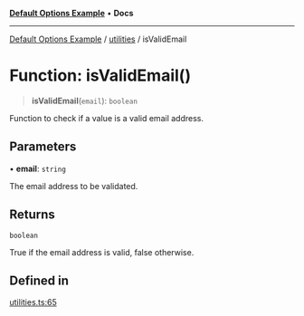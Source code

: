 [**Default Options Example**](../../README.md) • **Docs**

***

[Default Options Example](../../modules.md) / [utilities](../README.md) / isValidEmail

# Function: isValidEmail()

> **isValidEmail**(`email`): `boolean`

Function to check if a value is a valid email address.

## Parameters

• **email**: `string`

The email address to be validated.

## Returns

`boolean`

True if the email address is valid, false otherwise.

## Defined in

[utilities.ts:65](https://github.com/typedoc2md/typedoc-plugin-markdown-examples/blob/main/dummy-api/src/utilities.ts#L65)
